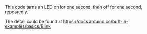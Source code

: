 This code turns an LED on for one second, then off for one second, repeatedly.

The detail could be found at https://docs.arduino.cc/built-in-examples/basics/Blink

